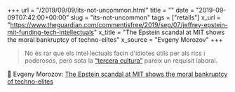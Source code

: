 +++
url = "/2019/09/09/its-not-uncommon.html"
title = ""
date = "2019-09-09T07:42:00+00:00"
slug = "its-not-uncommon"
tags = ["retalls"]
x_url = "https://www.theguardian.com/commentisfree/2019/sep/07/jeffrey-epstein-mit-funding-tech-intellectuals"
x_title = "The Epstein scandal at MIT shows the moral bankruptcy of techno-elites"
x_source = "Evgeny Morozov"
+++

> No és rar que els intel·lectuals facin d'idiotes útils per als rics i poderosos, però sota la [“tercera cultura”](https://www.edge.org/conversation/john_brockman-the-third-culture) pareix un requisit laboral.

📎 Evgeny Morozov: [The Epstein scandal at MIT shows the moral bankruptcy of techno-elites](https://www.theguardian.com/commentisfree/2019/sep/07/jeffrey-epstein-mit-funding-tech-intellectuals)
